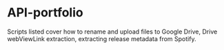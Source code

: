 # API-portfolio
Scripts listed cover how to rename and upload files to Google Drive, Drive webViewLink extraction, extracting release metadata from Spotify.
